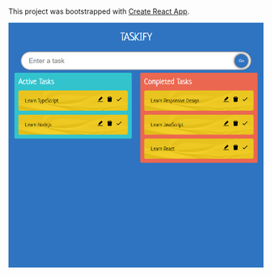 # 

This project was bootstrapped with [Create React App](https://github.com/facebook/create-react-app).

![](src/landpage.png)
